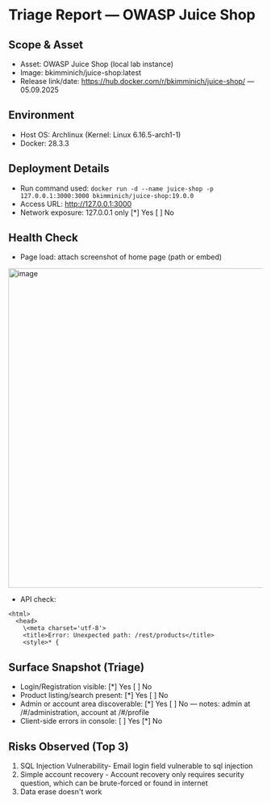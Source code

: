 # Triage Report — OWASP Juice Shop

## Scope & Asset
- Asset: OWASP Juice Shop (local lab instance)
- Image: bkimminich/juice-shop:latest
- Release link/date: https://hub.docker.com/r/bkimminich/juice-shop/ — 05.09.2025

## Environment
- Host OS: Archlinux (Kernel: Linux 6.16.5-arch1-1)
- Docker: 28.3.3

## Deployment Details
- Run command used: `docker run -d --name juice-shop -p 127.0.0.1:3000:3000 bkimminich/juice-shop:19.0.0`
- Access URL: http://127.0.0.1:3000
- Network exposure: 127.0.0.1 only [*] Yes  [ ] No

## Health Check
- Page load: attach screenshot of home page (path or embed)
<img width="1280" height="633" alt="image" src="https://github.com/user-attachments/assets/b2b41cf3-5153-40fb-9967-2feda928f912" />

- API check:
```
<html>
  <head>
    \<meta charset='utf-8'> 
    <title>Error: Unexpected path: /rest/products</title>
    <style>* {
```

## Surface Snapshot (Triage)
- Login/Registration visible: [*] Yes  [ ] No
- Product listing/search present: [*] Yes  [ ] No
- Admin or account area discoverable: [*] Yes  [ ] No — notes: admin at /#/administration, account at /#/profile
- Client-side errors in console: [ ] Yes  [*] No

## Risks Observed (Top 3)
1) SQL Injection Vulnerability- Email login field vulnerable to sql injection
2) Simple account recovery - Account recovery only requires security question, which can be brute-forced or found in internet
3) Data erase doesn't work
